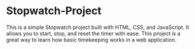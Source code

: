 # Stopwatch-Project

This is a simple Stopwatch project built with HTML, CSS, and JavaScript. It allows you to start, stop, and reset the timer with ease. This project is a great way to learn how basic timekeeping works in a web application.
